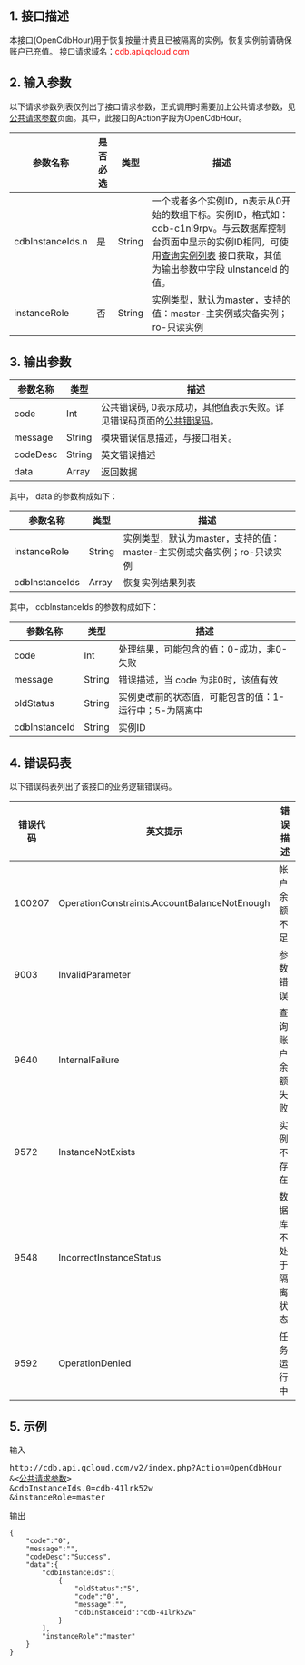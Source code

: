 ## 1. 接口描述
本接口(OpenCdbHour)用于恢复按量计费且已被隔离的实例，恢复实例前请确保账户已充值。
接口请求域名：<font style='color:red'>cdb.api.qcloud.com </font>


## 2. 输入参数
以下请求参数列表仅列出了接口请求参数，正式调用时需要加上公共请求参数，见<a href='/document/product/236/6921' title='公共请求参数'>公共请求参数</a>页面。其中，此接口的Action字段为OpenCdbHour。

| 参数名称 | 是否必选  | 类型 | 描述 |
|---------|---------|---------|---------|
| cdbInstanceIds.n | 是 | String | 一个或者多个实例ID，n表示从0开始的数组下标。实例ID，格式如：cdb-c1nl9rpv。与云数据库控制台页面中显示的实例ID相同，可使用[查询实例列表](/doc/api/253/1266) 接口获取，其值为输出参数中字段 uInstanceId 的值。 |
| instanceRole | 否 | String | 实例类型，默认为master，支持的值：master-主实例或灾备实例；ro-只读实例 |


## 3. 输出参数
| 参数名称 | 类型 | 描述 |
|---------|---------|---------|
| code | Int | 公共错误码, 0表示成功，其他值表示失败。详见错误码页面的<a href='/document/api/377/4173' title='公共错误码'>公共错误码</a>。|
| message | String | 模块错误信息描述，与接口相关。|
| codeDesc | String | 英文错误描述 |
| data | Array | 返回数据 |

其中， data 的参数构成如下：

| 参数名称 | 类型 | 描述 |
|---------|---------|---------|
| instanceRole | String | 实例类型，默认为master，支持的值：master-主实例或灾备实例；ro-只读实例 |
| cdbInstanceIds | Array | 恢复实例结果列表 |
其中， cdbInstanceIds 的参数构成如下：

| 参数名称 | 类型 | 描述 |
|---------|---------|---------|
| code | Int | 处理结果，可能包含的值：0-成功，非0-失败 |
| message | String | 错误描述，当 code 为非0时，该值有效 |
| oldStatus | String | 实例更改前的状态值，可能包含的值：1-运行中；5-为隔离中 |
| cdbInstanceId | String | 实例ID |


## 4. 错误码表
以下错误码表列出了该接口的业务逻辑错误码。

| 错误代码 | 英文提示 | 错误描述 |
|---------|---------|---------|
| 100207 | OperationConstraints.AccountBalanceNotEnough | 帐户余额不足 |
| 9003 | InvalidParameter | 参数错误 |
| 9640 | InternalFailure | 查询账户余额失败 |
| 9572 | InstanceNotExists | 实例不存在 |
| 9548 | IncorrectInstanceStatus | 数据库不处于隔离状态 |
| 9592 | OperationDenied | 任务运行中 |


## 5. 示例
输入
<pre>
http://cdb.api.qcloud.com/v2/index.php?Action=OpenCdbHour
&<<a href="/document/product/236/6921">公共请求参数</a>>
&cdbInstanceIds.0=cdb-41lrk52w
&instanceRole=master
</pre>

输出
```
{
    "code":"0",
    "message":"",
    "codeDesc":"Success",
    "data":{
        "cdbInstanceIds":[
            {
                "oldStatus":"5",
                "code":"0",
                "message":"",
                "cdbInstanceId":"cdb-41lrk52w"
            }
        ],
        "instanceRole":"master"
    }
}
```

